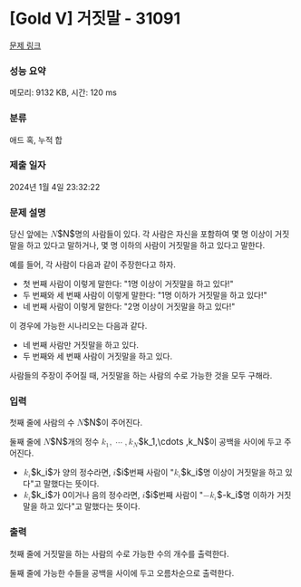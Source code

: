 # [Gold V] 거짓말 - 31091 

[문제 링크](https://www.acmicpc.net/problem/31091) 

### 성능 요약

메모리: 9132 KB, 시간: 120 ms

### 분류

애드 혹, 누적 합

### 제출 일자

2024년 1월 4일 23:32:22

### 문제 설명

<p>당신 앞에는 <mjx-container class="MathJax" jax="CHTML" style="font-size: 109%; position: relative;"><mjx-math class="MJX-TEX" aria-hidden="true"><mjx-mi class="mjx-i"><mjx-c class="mjx-c1D441 TEX-I"></mjx-c></mjx-mi></mjx-math><mjx-assistive-mml unselectable="on" display="inline"><math xmlns="http://www.w3.org/1998/Math/MathML"><mi>N</mi></math></mjx-assistive-mml><span aria-hidden="true" class="no-mathjax mjx-copytext">$N$</span></mjx-container>명의 사람들이 있다. 각 사람은 자신을 포함하여 몇 명 이상이 거짓말을 하고 있다고 말하거나, 몇 명 이하의 사람이 거짓말을 하고 있다고 말한다.</p>

<p>예를 들어, 각 사람이 다음과 같이 주장한다고 하자.</p>

<ul>
	<li>첫 번째 사람이 이렇게 말한다: "1명 이상이 거짓말을 하고 있다!"</li>
	<li>두 번째와 세 번째 사람이 이렇게 말한다: "1명 이하가 거짓말을 하고 있다!"</li>
	<li>네 번째 사람이 이렇게 말한다: "2명 이상이 거짓말을 하고 있다!"</li>
</ul>

<p>이 경우에 가능한 시나리오는 다음과 같다.</p>

<ul>
	<li>네 번째 사람만 거짓말을 하고 있다.</li>
	<li>두 번째와 세 번째 사람이 거짓말을 하고 있다.</li>
</ul>

<p>사람들의 주장이 주어질 때, 거짓말을 하는 사람의 수로 가능한 것을 모두 구해라.</p>

### 입력 

 <p>첫째 줄에 사람의 수 <mjx-container class="MathJax" jax="CHTML" style="font-size: 109%; position: relative;"><mjx-math class="MJX-TEX" aria-hidden="true"><mjx-mi class="mjx-i"><mjx-c class="mjx-c1D441 TEX-I"></mjx-c></mjx-mi></mjx-math><mjx-assistive-mml unselectable="on" display="inline"><math xmlns="http://www.w3.org/1998/Math/MathML"><mi>N</mi></math></mjx-assistive-mml><span aria-hidden="true" class="no-mathjax mjx-copytext">$N$</span></mjx-container>이 주어진다.</p>

<p>둘째 줄에 <mjx-container class="MathJax" jax="CHTML" style="font-size: 109%; position: relative;"><mjx-math class="MJX-TEX" aria-hidden="true"><mjx-mi class="mjx-i"><mjx-c class="mjx-c1D441 TEX-I"></mjx-c></mjx-mi></mjx-math><mjx-assistive-mml unselectable="on" display="inline"><math xmlns="http://www.w3.org/1998/Math/MathML"><mi>N</mi></math></mjx-assistive-mml><span aria-hidden="true" class="no-mathjax mjx-copytext">$N$</span></mjx-container>개의 정수 <mjx-container class="MathJax" jax="CHTML" style="font-size: 109%; position: relative;"><mjx-math class="MJX-TEX" aria-hidden="true"><mjx-msub><mjx-mi class="mjx-i"><mjx-c class="mjx-c1D458 TEX-I"></mjx-c></mjx-mi><mjx-script style="vertical-align: -0.15em;"><mjx-mn class="mjx-n" size="s"><mjx-c class="mjx-c31"></mjx-c></mjx-mn></mjx-script></mjx-msub><mjx-mo class="mjx-n"><mjx-c class="mjx-c2C"></mjx-c></mjx-mo><mjx-mo class="mjx-n" space="2"><mjx-c class="mjx-c22EF"></mjx-c></mjx-mo><mjx-mo class="mjx-n" space="2"><mjx-c class="mjx-c2C"></mjx-c></mjx-mo><mjx-msub space="2"><mjx-mi class="mjx-i"><mjx-c class="mjx-c1D458 TEX-I"></mjx-c></mjx-mi><mjx-script style="vertical-align: -0.15em;"><mjx-mi class="mjx-i" size="s"><mjx-c class="mjx-c1D441 TEX-I"></mjx-c></mjx-mi></mjx-script></mjx-msub></mjx-math><mjx-assistive-mml unselectable="on" display="inline"><math xmlns="http://www.w3.org/1998/Math/MathML"><msub><mi>k</mi><mn>1</mn></msub><mo>,</mo><mo>⋯</mo><mo>,</mo><msub><mi>k</mi><mi>N</mi></msub></math></mjx-assistive-mml><span aria-hidden="true" class="no-mathjax mjx-copytext">$k_1,\cdots ,k_N$</span></mjx-container>이 공백을 사이에 두고 주어진다.</p>

<ul>
	<li><mjx-container class="MathJax" jax="CHTML" style="font-size: 109%; position: relative;"> <mjx-math class="MJX-TEX" aria-hidden="true"><mjx-msub><mjx-mi class="mjx-i"><mjx-c class="mjx-c1D458 TEX-I"></mjx-c></mjx-mi><mjx-script style="vertical-align: -0.15em;"><mjx-mi class="mjx-i" size="s"><mjx-c class="mjx-c1D456 TEX-I"></mjx-c></mjx-mi></mjx-script></mjx-msub></mjx-math><mjx-assistive-mml unselectable="on" display="inline"><math xmlns="http://www.w3.org/1998/Math/MathML"><msub><mi>k</mi><mi>i</mi></msub></math></mjx-assistive-mml><span aria-hidden="true" class="no-mathjax mjx-copytext">$k_i$</span></mjx-container>가 양의 정수라면, <mjx-container class="MathJax" jax="CHTML" style="font-size: 109%; position: relative;"><mjx-math class="MJX-TEX" aria-hidden="true"><mjx-mi class="mjx-i"><mjx-c class="mjx-c1D456 TEX-I"></mjx-c></mjx-mi></mjx-math><mjx-assistive-mml unselectable="on" display="inline"><math xmlns="http://www.w3.org/1998/Math/MathML"><mi>i</mi></math></mjx-assistive-mml><span aria-hidden="true" class="no-mathjax mjx-copytext">$i$</span></mjx-container>번째 사람이 "<mjx-container class="MathJax" jax="CHTML" style="font-size: 109%; position: relative;"><mjx-math class="MJX-TEX" aria-hidden="true"><mjx-msub><mjx-mi class="mjx-i"><mjx-c class="mjx-c1D458 TEX-I"></mjx-c></mjx-mi><mjx-script style="vertical-align: -0.15em;"><mjx-mi class="mjx-i" size="s"><mjx-c class="mjx-c1D456 TEX-I"></mjx-c></mjx-mi></mjx-script></mjx-msub></mjx-math><mjx-assistive-mml unselectable="on" display="inline"><math xmlns="http://www.w3.org/1998/Math/MathML"><msub><mi>k</mi><mi>i</mi></msub></math></mjx-assistive-mml><span aria-hidden="true" class="no-mathjax mjx-copytext">$k_i$</span></mjx-container>명 이상이 거짓말을 하고 있다"고 말했다는 뜻이다.</li>
	<li><mjx-container class="MathJax" jax="CHTML" style="font-size: 109%; position: relative;"> <mjx-math class="MJX-TEX" aria-hidden="true"><mjx-msub><mjx-mi class="mjx-i"><mjx-c class="mjx-c1D458 TEX-I"></mjx-c></mjx-mi><mjx-script style="vertical-align: -0.15em;"><mjx-mi class="mjx-i" size="s"><mjx-c class="mjx-c1D456 TEX-I"></mjx-c></mjx-mi></mjx-script></mjx-msub></mjx-math><mjx-assistive-mml unselectable="on" display="inline"><math xmlns="http://www.w3.org/1998/Math/MathML"><msub><mi>k</mi><mi>i</mi></msub></math></mjx-assistive-mml><span aria-hidden="true" class="no-mathjax mjx-copytext">$k_i$</span></mjx-container>가 0이거나 음의 정수라면, <mjx-container class="MathJax" jax="CHTML" style="font-size: 109%; position: relative;"><mjx-math class="MJX-TEX" aria-hidden="true"><mjx-mi class="mjx-i"><mjx-c class="mjx-c1D456 TEX-I"></mjx-c></mjx-mi></mjx-math><mjx-assistive-mml unselectable="on" display="inline"><math xmlns="http://www.w3.org/1998/Math/MathML"><mi>i</mi></math></mjx-assistive-mml><span aria-hidden="true" class="no-mathjax mjx-copytext">$i$</span></mjx-container>번째 사람이 "<mjx-container class="MathJax" jax="CHTML" style="font-size: 109%; position: relative;"><mjx-math class="MJX-TEX" aria-hidden="true"><mjx-mo class="mjx-n"><mjx-c class="mjx-c2212"></mjx-c></mjx-mo><mjx-msub><mjx-mi class="mjx-i"><mjx-c class="mjx-c1D458 TEX-I"></mjx-c></mjx-mi><mjx-script style="vertical-align: -0.15em;"><mjx-mi class="mjx-i" size="s"><mjx-c class="mjx-c1D456 TEX-I"></mjx-c></mjx-mi></mjx-script></mjx-msub></mjx-math><mjx-assistive-mml unselectable="on" display="inline"><math xmlns="http://www.w3.org/1998/Math/MathML"><mo>−</mo><msub><mi>k</mi><mi>i</mi></msub></math></mjx-assistive-mml><span aria-hidden="true" class="no-mathjax mjx-copytext">$-k_i$</span></mjx-container>명 이하가 거짓말을 하고 있다"고 말했다는 뜻이다.</li>
</ul>

### 출력 

 <p>첫째 줄에 거짓말을 하는 사람의 수로 가능한 수의 개수를 출력한다.</p>

<p>둘째 줄에 가능한 수들을 공백을 사이에 두고 오름차순으로 출력한다.</p>

